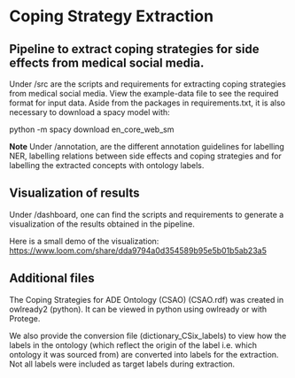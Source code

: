 # Coping Strategy Extraction
## Pipeline to extract coping strategies for side effects from medical social media. 

Under /src are the scripts and requirements for extracting coping strategies from medical social media. View the example-data file to see the required format for input data.
Aside from the packages in requirements.txt, it is also necessary to download a spacy model with: 

python -m spacy download en_core_web_sm

**Note**  Under /annotation, are the different annotation guidelines for labelling NER, labelling relations between side effects and coping strategies and for labelling the extracted concepts with ontology labels.

## Visualization of results

Under /dashboard, one can find the scripts and requirements to generate a visualization of the results obtained in the pipeline. 

Here is a small demo of the visualization:
https://www.loom.com/share/dda9794a0d354589b95e5b01b5ab23a5


## Additional files

The Coping Strategies for ADE Ontology (CSAO) (CSAO.rdf) was created in owlready2 (python). It can be viewed in python using owlready or with Protege. 

We also provide the conversion file (dictionary_CSix_labels) to view how the labels in the ontology (which reflect the origin of the label i.e. which ontology it was sourced from) are converted into labels for the extraction. Not all labels were included as target labels during extraction. 
